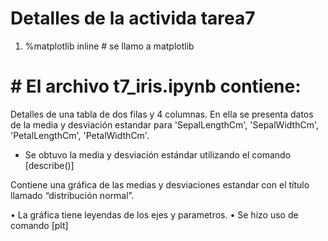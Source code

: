 # Detalles de la activida  tarea7
1.  %matplotlib inline # se llamo a matplotlib

# # El archivo  t7_iris.ipynb contiene:

Detalles de una tabla de dos filas y 4 columnas.  En ella se presenta datos de la media y desviación estandar para 'SepalLengthCm', 'SepalWidthCm', 'PetalLengthCm', 'PetalWidthCm'. 

-  Se obtuvo la media y desviación estándar utilizando el comando [describe()]


Contiene una gráfica de las medias y desviaciones estandar con el título llamado “distribución normal”. 

•	La gráfica tiene leyendas de los ejes y parametros. 
•	 Se hizo uso de comando [plt]

